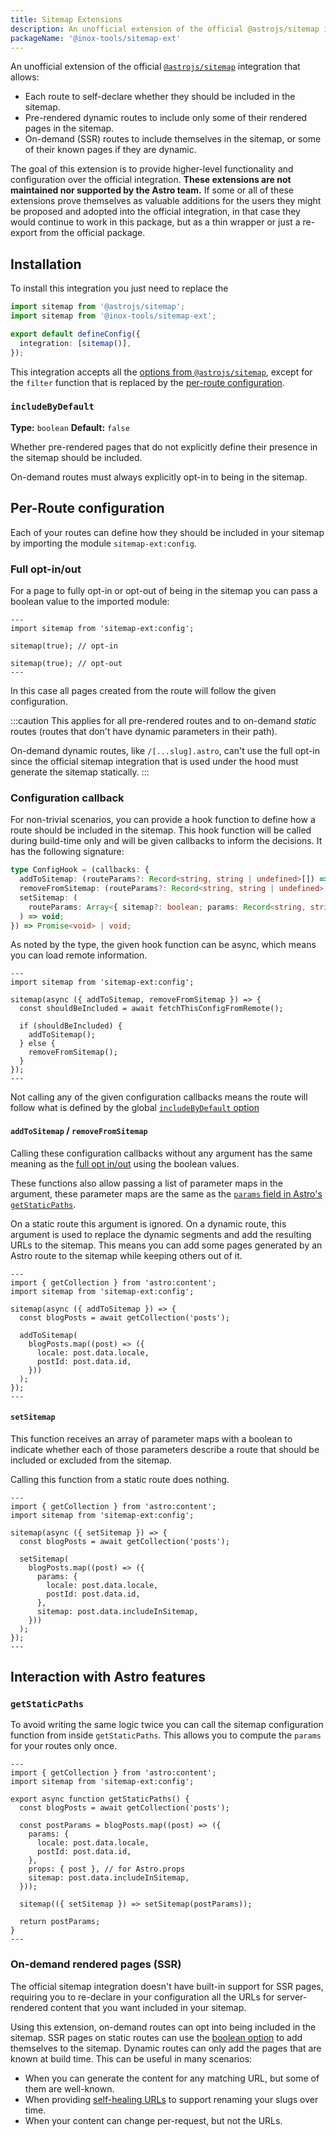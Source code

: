 ```yaml
---
title: Sitemap Extensions
description: An unofficial extension of the official @astrojs/sitemap integration.
packageName: '@inox-tools/sitemap-ext'
---
```


An unofficial extension of the official [`@astrojs/sitemap`](https://docs.astro.build/en/guides/integrations-guide/sitemap/) integration that allows:

- Each route to self-declare whether they should be included in the sitemap.
- Pre-rendered dynamic routes to include only some of their rendered pages in the sitemap.
- On-demand (SSR) routes to include themselves in the sitemap, or some of their known pages if they are dynamic.

The goal of this extension is to provide higher-level functionality and configuration over the official integration. **These extensions are not maintained nor supported by the Astro team.** If some or all of these extensions prove themselves as valuable additions for the users they might be proposed and adopted into the official integration, in that case they would continue to work in this package, but as a thin wrapper or just a re-export from the official package.

## Installation

To install this integration you just need to replace the

```ts title="astro.config.mjs" del={1} add={2}
import sitemap from '@astrojs/sitemap';
import sitemap from '@inox-tools/sitemap-ext';

export default defineConfig({
  integration: [sitemap()],
});
```

This integration accepts all the [options from `@astrojs/sitemap`](https://docs.astro.build/en/guides/integrations-guide/sitemap/#configuration), except for the `filter` function that is replaced by the [per-route configuration](#per-route-configuration).

### `includeByDefault`

**Type:** `boolean`
**Default:** `false`

Whether pre-rendered pages that do not explicitly define their presence in the sitemap should be included.

On-demand routes must always explicitly opt-in to being in the sitemap.

## Per-Route configuration

Each of your routes can define how they should be included in your sitemap by importing the module `sitemap-ext:config`.

### Full opt-in/out

For a page to fully opt-in or opt-out of being in the sitemap you can pass a boolean value to the imported module:

```astro
---
import sitemap from 'sitemap-ext:config';

sitemap(true); // opt-in

sitemap(true); // opt-out
---
```

In this case all pages created from the route will follow the given configuration.

:::caution
This applies for all pre-rendered routes and to on-demand _static_ routes (routes that don't have dynamic parameters in their path).

On-demand dynamic routes, like `/[...slug].astro`, can't use the full opt-in since the official sitemap integration that is used under the hood must generate the sitemap statically.
:::

### Configuration callback

For non-trivial scenarios, you can provide a hook function to define how a route should be included in the sitemap.
This hook function will be called during build-time only and will be given callbacks to inform the decisions. It has the following signature:

```ts
type ConfigHook = (callbacks: {
  addToSitemap: (routeParams?: Record<string, string | undefined>[]) => void;
  removeFromSitemap: (routeParams?: Record<string, string | undefined>[]) => void;
  setSitemap: (
    routeParams: Array<{ sitemap?: boolean; params: Record<string, string | undefined> }>
  ) => void;
}) => Promise<void> | void;
```

As noted by the type, the given hook function can be async, which means you can load remote information.

```astro
---
import sitemap from 'sitemap-ext:config';

sitemap(async ({ addToSitemap, removeFromSitemap }) => {
  const shouldBeIncluded = await fetchThisConfigFromRemote();

  if (shouldBeIncluded) {
    addToSitemap();
  } else {
    removeFromSitemap();
  }
});
---
```

Not calling any of the given configuration callbacks means the route will follow what is defined by the global [`includeByDefault` option](#includebydefault)

#### `addToSitemap` / `removeFromSitemap`

Calling these configuration callbacks without any argument has the same meaning as the [full opt in/out](#full-opt-inout) using the boolean values.

These functions also allow passing a list of parameter maps in the argument, these parameter maps are the same as the [`params` field in Astro's `getStaticPaths`](https://docs.astro.build/en/reference/api-reference/#params).

On a static route this argument is ignored. On a dynamic route, this argument is used to replace the dynamic segments and add the resulting URLs to the sitemap. This means you can add some pages generated by an Astro route to the sitemap while keeping others out of it.

```astro title="src/pages/[locale]/[postId].astro"
---
import { getCollection } from 'astro:content';
import sitemap from 'sitemap-ext:config';

sitemap(async ({ addToSitemap }) => {
  const blogPosts = await getCollection('posts');

  addToSitemap(
    blogPosts.map((post) => ({
      locale: post.data.locale,
      postId: post.data.id,
    }))
  );
});
---
```

#### `setSitemap`

This function receives an array of parameter maps with a boolean to indicate whether each of those parameters describe a route that should be included or excluded from the sitemap.

Calling this function from a static route does nothing.

```astro title="src/pages/[locale]/[postId].astro"
---
import { getCollection } from 'astro:content';
import sitemap from 'sitemap-ext:config';

sitemap(async ({ setSitemap }) => {
  const blogPosts = await getCollection('posts');

  setSitemap(
    blogPosts.map((post) => ({
      params: {
        locale: post.data.locale,
        postId: post.data.id,
      },
      sitemap: post.data.includeInSitemap,
    }))
  );
});
---
```

## Interaction with Astro features

### `getStaticPaths`

To avoid writing the same logic twice you can call the sitemap configuration function from inside `getStaticPaths`. This allows you to compute the `params` for your routes only once.

```astro title="src/pages/[locale]/[postId].astro"
---
import { getCollection } from 'astro:content';
import sitemap from 'sitemap-ext:config';

export async function getStaticPaths() {
  const blogPosts = await getCollection('posts');

  const postParams = blogPosts.map((post) => ({
    params: {
      locale: post.data.locale,
      postId: post.data.id,
    },
    props: { post }, // for Astro.props
    sitemap: post.data.includeInSitemap,
  }));

  sitemap(({ setSitemap }) => setSitemap(postParams));

  return postParams;
}
---
```

### On-demand rendered pages (SSR)

The official sitemap integration doesn't have built-in support for SSR pages, requiring you to re-declare in your configuration all the URLs for server-rendered content that you want included in your sitemap.

Using this extension, on-demand routes can opt into being included in the sitemap. SSR pages on static routes can use the [boolean option](#full-opt-inout) to add themselves to the sitemap. Dynamic routes can only add the pages that are known at build time. This can be useful in many scenarios:

- When you can generate the content for any matching URL, but some of them are well-known.
- When providing [self-healing URLs](https://medium.com/@vishalkamath853/self-healing-urls-eb66756a9c62) to support renaming your slugs over time.
- When your content can change per-request, but not the URLs.
